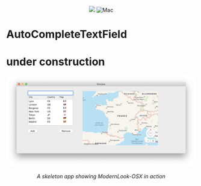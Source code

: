 
<p align="center">
<img src="https://img.shields.io/badge/Swift-5.0-orange.svg" />
<img src="https://img.shields.io/badge/platforms-mac-brightgreen.svg?style=flat" alt="Mac" />
</p>


# AutoCompleteTextField

# under construction

<p align="center">
<img src="doc/AutoCompleteTextField.png" alt="Sample">
<p align="center">
<em>A skeleton app showing ModernLook-OSX in action</em>
</p>
</p>

